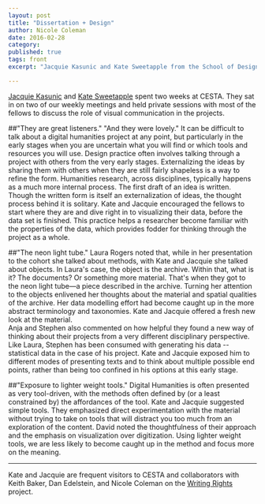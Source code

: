 ```yaml
---
layout: post
title: "Dissertation + Design"
author: Nicole Coleman
date: 2016-02-28
category: 
published: true
tags: front
excerpt: "Jacquie Kasunic and Kate Sweetapple from the School of Design at the University of Technology at Sydney met with the graduate research fellows at CESTA."

---
```


[Jacquie Kasunic](http://www.uts.edu.au/staff/jacquie.kasunic) and [Kate Sweetapple](http://www.uts.edu.au/staff/kate.sweetapple) spent two weeks at CESTA. They sat in on two of our weekly meetings and held private sessions with most of the fellows to discuss the role of visual communication in the projects. 

##"They are great listeners." "And they were lovely."
It can be difficult to talk about a digital humanities project at any point, but particularly in the early stages when you are uncertain what you will find or which tools and resources you will use. Design practice often involves talking through a project with others from the very early stages. Externalizing the ideas by sharing them with others when they are still fairly shapeless is a way to refine the form. Humanities research, across disciplines, typically happens as a much more internal process. The first draft of an idea is written. Though the written form is itself an externalization of ideas, the thought process behind it is solitary. Kate and Jacquie encouraged the fellows to start where they are and dive right in to visualizing their data, before the data set is finished. This practice helps a researcher become familiar with the properties of the data, which provides fodder for thinking through the project as a whole.

##"The neon light tube."
Laura Rogers noted that, while in her presentation to the cohort she talked about methods, with Kate and Jacquie she talked about objects. In Laura's case, the object is the archive. Within that, what is it? The documents? Or something more material. That's when they got to the neon light tube—a piece described in the archive. Turning her attention to the objects enlivened her thoughts about the material and spatial qualities of the archive. Her data modelling effort had become caught up in the more abstract terminology and taxonomies. Kate and Jacquie offered a fresh new look at the material.   
Anja and Stephen also commented on how helpful they found a new way of thinking about their projects from a very different disciplinary perspective. Like Laura, Stephen has been consumed with generating his data -- statistical data in the case of his project. Kate and Jacquie exposed him to different modes of presenting texts and to think about multiple possible end points, rather than being too confined in his options at this early stage. 

##"Exposure to lighter weight tools."
Digital Humanities is often presented as very tool-driven, with the methods often defined by (or a least constrained by) the affordances of the tool. Kate and Jacquie suggested simple tools. They emphasized direct experimentation with the material without trying to take on tools that will distract you too much from an exploration of the content. David noted the thoughtfulness of their approach and the emphasis on visualization over digitization. Using lighter weight tools, we are less likely to become caught up in the method and focus more on the meaning.


---

Kate and Jacquie are frequent visitors to CESTA and collaborators with Keith Baker, Dan Edelstein, and Nicole Coleman on the [Writing Rights](/projects/writing-rights) project. 